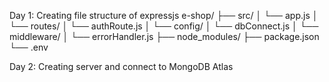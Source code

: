Day 1: Creating file structure of expressjs 
   e-shop/
├── src/
│   └── app.js
│   └── routes/
│       └── authRoute.js
│   └── config/
│       └── dbConnect.js
│   └── middleware/
│       └── errorHandler.js
├── node_modules/
├── package.json
└── .env

Day 2: Creating server and connect to MongoDB Atlas